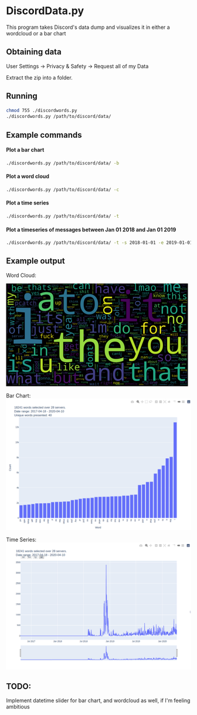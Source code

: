 # DiscordData.py
This program takes Discord's data dump and visualizes it in either a wordcloud or a bar chart

## Obtaining data
User Settings -> Privacy & Safety -> Request all of my Data

Extract the zip into a folder.

## Running
```bash
chmod 755 ./discordwords.py
./discordwords.py /path/to/discord/data/
```
## Example commands

#### Plot a bar chart
```bash
./discordwords.py /path/to/discord/data/ -b
```

#### Plot a word cloud
```bash
./discordwords.py /path/to/discord/data/ -c
```

#### Plot a time series
```bash
./discordwords.py /path/to/discord/data/ -t
```

#### Plot a timeseries of messages between Jan 01 2018 and Jan 01 2019
```bash
./discordwords.py /path/to/discord/data/ -t -s 2018-01-01 -e 2019-01-01
```

## Example output
Word Cloud:

![Word Cloud Output](./screenshots/wordcloud.png)

Bar Chart:
![Bar Chart Output](./screenshots/barchart.png)

Time Series:
![Time Series Output](./screenshots/timeseries.png)



## TODO:
Implement datetime slider for bar chart, and wordcloud as well, if I'm feeling ambitious
